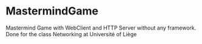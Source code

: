 # MastermindGame
Mastermind Game with WebClient and HTTP Server without any framework. Done for the class Networking at Université of Liège
